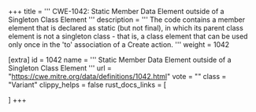 +++
title = '''
CWE-1042: Static Member Data Element outside of a Singleton Class Element
'''
description	= '''
The code contains a member element that is declared as static (but not final), in which its parent class element is not a singleton class - that is, a class element that can be used only once in the 'to' association of a Create action.
'''
weight = 1042

[extra]
id = 1042
name = '''
Static Member Data Element outside of a Singleton Class Element
'''
url = "https://cwe.mitre.org/data/definitions/1042.html"
vote = ""
class = "Variant"
clippy_helps = false
rust_docs_links = [
	
]
+++
